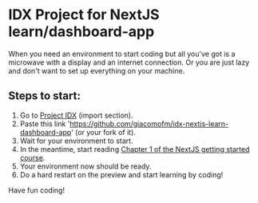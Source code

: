 # IDX Project for NextJS learn/dashboard-app

When you need an environment to start coding but all you've got is a microwave with a display and an internet connection.
Or you are just lazy and don't want to set up everything on your machine.

## Steps to start:

1. Go to [Project IDX](https://idx.google.com/import) (import section).
2. Paste this link 'https://github.com/giacomofm/idx-nextjs-learn-dashboard-app' (or your fork of it).
3. Wait for your environment to start.
4. In the meantime, start reading [Chapter 1 of the NextJS getting started course](https://nextjs.org/learn/dashboard-app/getting-started).
5. Your environment now should be ready.
6. Do a hard restart on the preview and start learning by coding!

Have fun coding!